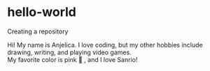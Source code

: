 # hello-world
Creating a repository


Hi! My name is Anjelica. I love coding, but my other hobbies include drawing, writing, and playing video games.<br>
My favorite color is pink 💖 , and I love Sanrio!
